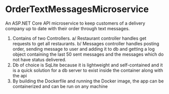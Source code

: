 # OrderTextMessagesMicroservice
An ASP.NET Core API microservice to keep customers of a delivery company up to date with their order through text messages. 

1. Contains of two Controllers. 
 a/ Restaurant controller handles get requests to get all restaurants.
 b/ Messages controller handles posting order, sending message to user and adding it to db and getting a log object containing the last 50 sent messages and the messages which do not have status delivered.
2. Db of choice is SqLite because it is lightweight and self-contained and it is a quick solution for a db server to exist inside the container along with the api
3. By building the Dockerfile and running the Docker image, the app can be containerized and can be run on any machine
